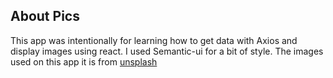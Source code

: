 ## About Pics

This app was intentionally for learning how to get data with Axios and display images using react.
I used Semantic-ui for a bit of style.
The images used on this app it is from [unsplash](https://unsplash.com)